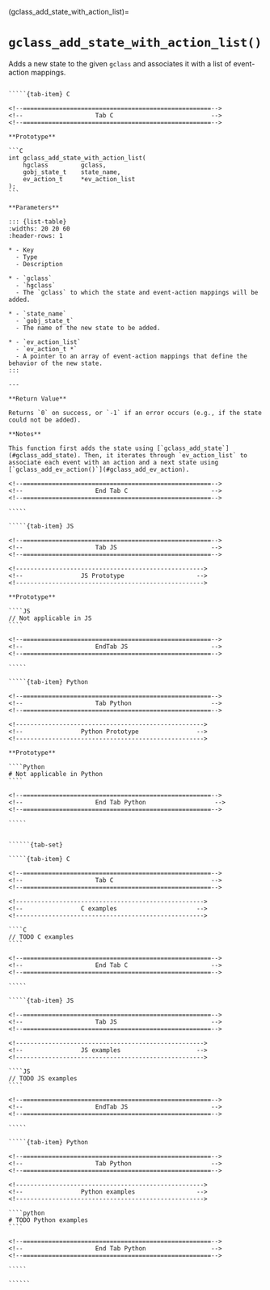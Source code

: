 <!-- ============================================================== -->
(gclass_add_state_with_action_list)=
# `gclass_add_state_with_action_list()`
<!-- ============================================================== -->

Adds a new state to the given `gclass` and associates it with a list of event-action mappings.

<!------------------------------------------------------------>
<!--                    Prototypes                          -->
<!------------------------------------------------------------>

``````{tab-set}

`````{tab-item} C

<!--====================================================-->
<!--                    Tab C                           -->
<!--====================================================-->

**Prototype**

```C
int gclass_add_state_with_action_list(
    hgclass         gclass,
    gobj_state_t    state_name,
    ev_action_t     *ev_action_list
);
```

**Parameters**

::: {list-table}
:widths: 20 20 60
:header-rows: 1

* - Key
  - Type
  - Description

* - `gclass`
  - `hgclass`
  - The `gclass` to which the state and event-action mappings will be added.

* - `state_name`
  - `gobj_state_t`
  - The name of the new state to be added.

* - `ev_action_list`
  - `ev_action_t *`
  - A pointer to an array of event-action mappings that define the behavior of the new state.
:::

---

**Return Value**

Returns `0` on success, or `-1` if an error occurs (e.g., if the state could not be added).

**Notes**

This function first adds the state using [`gclass_add_state`](#gclass_add_state). Then, it iterates through `ev_action_list` to associate each event with an action and a next state using [`gclass_add_ev_action()`](#gclass_add_ev_action).

<!--====================================================-->
<!--                    End Tab C                       -->
<!--====================================================-->

`````

`````{tab-item} JS

<!--====================================================-->
<!--                    Tab JS                          -->
<!--====================================================-->

<!---------------------------------------------------->
<!--                JS Prototype                    -->
<!---------------------------------------------------->

**Prototype**

````JS
// Not applicable in JS
````

<!--====================================================-->
<!--                    EndTab JS                       -->
<!--====================================================-->

`````

`````{tab-item} Python

<!--====================================================-->
<!--                    Tab Python                      -->
<!--====================================================-->

<!---------------------------------------------------->
<!--                Python Prototype                -->
<!---------------------------------------------------->

**Prototype**

````Python
# Not applicable in Python
````

<!--====================================================-->
<!--                    End Tab Python                   -->
<!--====================================================-->

`````

``````

<!------------------------------------------------------------>
<!--                    Examples                            -->
<!------------------------------------------------------------>

```````{dropdown} Examples

``````{tab-set}

`````{tab-item} C

<!--====================================================-->
<!--                    Tab C                           -->
<!--====================================================-->

<!---------------------------------------------------->
<!--                C examples                      -->
<!---------------------------------------------------->

````C
// TODO C examples
````

<!--====================================================-->
<!--                    End Tab C                       -->
<!--====================================================-->

`````

`````{tab-item} JS

<!--====================================================-->
<!--                    Tab JS                          -->
<!--====================================================-->

<!---------------------------------------------------->
<!--                JS examples                     -->
<!---------------------------------------------------->

````JS
// TODO JS examples
````

<!--====================================================-->
<!--                    EndTab JS                       -->
<!--====================================================-->

`````

`````{tab-item} Python

<!--====================================================-->
<!--                    Tab Python                      -->
<!--====================================================-->

<!---------------------------------------------------->
<!--                Python examples                 -->
<!---------------------------------------------------->

````python
# TODO Python examples
````

<!--====================================================-->
<!--                    End Tab Python                  -->
<!--====================================================-->

`````

``````

```````

